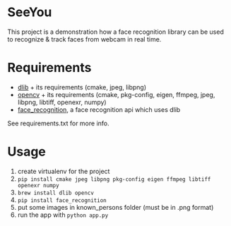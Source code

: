 # SeeYou
This project is a demonstration how a face recognition library can be used to recognize & track faces from webcam in real time. 

# Requirements
* [dlib](http://dlib.net/) + its requirements (cmake, jpeg, libpng)
* [opencv](http://opencv.org/) + its requirements (cmake, pkg-config, eigen, ffmpeg, jpeg, libpng, libtiff, openexr, numpy)
* [face_recognition](https://github.com/ageitgey/face_recognition), a face recognition api which uses dlib
    
See requirements.txt for more info.
    
# Usage
1. create virtualenv for the project
2. `pip install cmake jpeg libpng pkg-config eigen ffmpeg libtiff openexr numpy`
3. `brew install dlib opencv`
4. `pip install face_recognition`
5. put some images in known_persons folder (must be in .png format)
6. run the app with `python app.py`
    